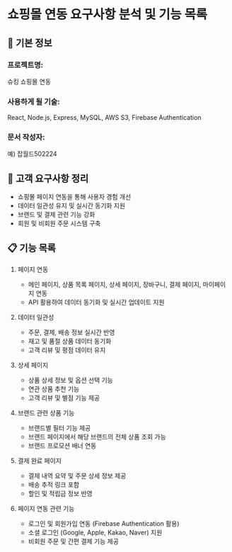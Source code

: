 # 쇼핑몰 연동 요구사항 분석 및 기능 목록

## 📌 기본 정보
### 프로젝트명: 
슈킹 쇼핑몰 연동

### 사용하게 될 기술: 
React, Node.js, Express, MySQL, AWS S3, Firebase Authentication

### 문서 작성자: 
예) 잡월드502224

## 📝 고객 요구사항 정리
- 쇼핑몰 페이지 연동을 통해 사용자 경험 개선
- 데이터 일관성 유지 및 실시간 동기화 지원
- 브랜드 및 결제 관련 기능 강화
- 회원 및 비회원 주문 시스템 구축


## 📋 기능 목록

1. 페이지 연동
   - 메인 페이지, 상품 목록 페이지, 상세 페이지, 장바구니, 결제 페이지, 마이페이지 연동
   - API 활용하여 데이터 동기화 및 실시간 업데이트 지원

2. 데이터 일관성
   - 주문, 결제, 배송 정보 실시간 반영
   - 재고 및 품절 상품 데이터 동기화
   - 고객 리뷰 및 평점 데이터 유지

3. 상세 페이지
   - 상품 상세 정보 및 옵션 선택 기능
   - 연관 상품 추천 기능
   - 고객 리뷰 및 별점 기능 제공

4. 브랜드 관련 상품 기능
   - 브랜드별 필터 기능 제공
   - 브랜드 페이지에서 해당 브랜드의 전체 상품 조회 가능
   - 브랜드 프로모션 배너 연동

5. 결제 완료 페이지
   - 결제 내역 요약 및 주문 상세 정보 제공
   - 배송 추적 링크 포함
   - 할인 및 적립금 정보 반영

6. 페이지 연동 관련 기능
   - 로그인 및 회원가입 연동 (Firebase Authentication 활용)
   - 소셜 로그인 (Google, Apple, Kakao, Naver) 지원
   - 비회원 주문 및 간편 결제 기능 제공